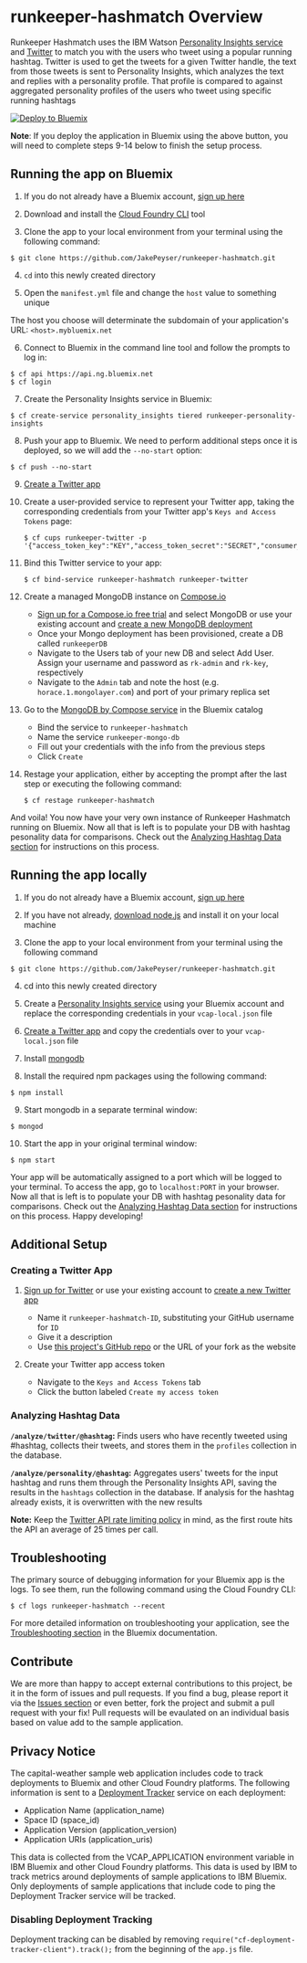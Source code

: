 # runkeeper-hashmatch Overview

Runkeeper Hashmatch uses the IBM Watson [Personality Insights service][pi_docs] and [Twitter][twitter_url] to match you with the users who tweet using a popular running hashtag. Twitter is used to get the tweets for a given Twitter handle, the text from those tweets is sent to Personality Insights, which analyzes the text and replies with a personality profile. That profile is compared to against aggregated personality profiles of the users who tweet using specific running hashtags
  
[![Deploy to Bluemix](https://bluemix.net/deploy/button.png)](https://bluemix.net/deploy)

**Note**: If you deploy the application in Bluemix using the above button, you will need to complete steps 9-14 below to finish the setup process.

## Running the app on Bluemix

1. If you do not already have a Bluemix account, [sign up here][bluemix_signup_url]

2. Download and install the [Cloud Foundry CLI][cloud_foundry_url] tool

3. Clone the app to your local environment from your terminal using the following command:

  ```
  $ git clone https://github.com/JakePeyser/runkeeper-hashmatch.git
  ```

4. `cd` into this newly created directory

5. Open the `manifest.yml` file and change the `host` value to something unique

  The host you choose will determinate the subdomain of your application's URL: `<host>.mybluemix.net`

6. Connect to Bluemix in the command line tool and follow the prompts to log in:

  ```
  $ cf api https://api.ng.bluemix.net
  $ cf login
  ```

7. Create the Personality Insights service in Bluemix:

  ```
  $ cf create-service personality_insights tiered runkeeper-personality-insights
  ```

8. Push your app to Bluemix. We need to perform additional steps once it is deployed, so we will add the `--no-start` option:

  ```
  $ cf push --no-start
  ```

9. [Create a Twitter app][github_create_twitter_app_url]

10. Create a user-provided service to represent your Twitter app, taking the corresponding credentials from your Twitter app's `Keys and Access Tokens` page:

	```
	$ cf cups runkeeper-twitter -p '{"access_token_key":"KEY","access_token_secret":"SECRET","consumer_key":"KEY","consumer_secret":"SECRET"}'
	```

11. Bind this Twitter service to your app:

	```
	$ cf bind-service runkeeper-hashmatch runkeeper-twitter
	```

12. Create a managed MongoDB instance on [Compose.io][compose_url]
	* [Sign up for a Compose.io free trial][compose_signup_url] and select MongoDB or use your existing account and [create a new MongoDB deployment][compose_new_mongo_url]
	* Once your Mongo deployment has been provisioned, create a DB called `runkeeperDB`
	* Navigate to the Users tab of your new DB and select Add User. Assign your username and password as `rk-admin` and `rk-key`, respectively
	* Navigate to the `Admin` tab and note the host (e.g. `horace.1.mongolayer.com`) and port of your primary replica set

13. Go to the [MongoDB by Compose service][mongo_service_url] in the Bluemix catalog
	* Bind the service to `runkeeper-hashmatch`
	* Name the service `runkeeper-mongo-db`
	* Fill out your credentials with the info from the previous steps
	* Click `Create`

14. Restage your application, either by accepting the prompt after the last step or executing the following command:

	```
	$ cf restage runkeeper-hashmatch
	```

And voila! You now have your very own instance of Runkeeper Hashmatch running on Bluemix. Now all that is left is to populate your DB with hashtag pesonality data for comparisons. Check out the [Analyzing Hashtag Data section][github_analyze_section_url] for instructions on this process.

## Running the app locally

1. If you do not already have a Bluemix account, [sign up here][bluemix_signup_url]

2. If you have not already, [download node.js][download_node_url] and install it on your local machine

3. Clone the app to your local environment from your terminal using the following command

  ```
  $ git clone https://github.com/JakePeyser/runkeeper-hashmatch.git
  ```

4. cd into this newly created directory

5. Create a [Personality Insights service][pi_service_url] using your Bluemix account and replace the corresponding credentials in your `vcap-local.json` file

6. [Create a Twitter app][github_create_twitter_app_url] and copy the credentials over to your `vcap-local.json` file

7. Install [mongodb][mongodb_url]

8. Install the required npm packages using the following command:

  ```
  $ npm install
  ```

9. Start mongodb in a separate terminal window:

  ```
  $ mongod
  ```

10. Start the app in your original terminal window:

  ```
  $ npm start
  ```

Your app will be automatically assigned to a port which will be logged to your terminal. To access the app, go to `localhost:PORT` in your browser. Now all that is left is to populate your DB with hashtag pesonality data for comparisons. Check out the [Analyzing Hashtag Data section][github_analyze_section_url] for instructions on this process. Happy developing!

## Additional Setup

### Creating a Twitter App

1. [Sign up for Twitter][twitter_signup_url] or use your existing account to [create a new Twitter app][twitter_app_url]
	* Name it `runkeeper-hashmatch-ID`, substituting your GitHub username for `ID`
	* Give it a description
	* Use [this project's GitHub repo][github_repo_url] or the URL of your fork as the website

2. Create your Twitter app access token
	* Navigate to the `Keys and Access Tokens` tab
	* Click the button labeled `Create my access token`

### Analyzing Hashtag Data

**`/analyze/twitter/@hashtag`:** Finds users who have recently tweeted using #hashtag, collects their tweets, and stores them in the `profiles` collection in the database.

**`/analyze/personality/@hashtag`:** Aggregates users' tweets for the input hashtag and runs them through the Personality Insights API, saving the results in the `hashtags` collection in the database. If analysis for the hashtag already exists, it is overwritten with the new results

**Note:** Keep the [Twitter API rate limiting policy][twitter_rate_limit_url] in mind, as the first route hits the API an average of 25 times per call.

## Troubleshooting

The primary source of debugging information for your Bluemix app is the logs. To see them, run the following command using the Cloud Foundry CLI:

  ```
  $ cf logs runkeeper-hashmatch --recent
  ```
For more detailed information on troubleshooting your application, see the [Troubleshooting section](https://www.ng.bluemix.net/docs/troubleshoot/tr.html) in the Bluemix documentation.

## Contribute
We are more than happy to accept external contributions to this project, be it in the form of issues and pull requests. If you find a bug, please report it via the [Issues section][issues_url] or even better, fork the project and submit a pull request with your fix! Pull requests will be evaulated on an individual basis based on value add to the sample application.

## Privacy Notice
The capital-weather sample web application includes code to track deployments to Bluemix and other Cloud Foundry platforms. The following information is sent to a [Deployment Tracker](https://github.com/cloudant-labs/deployment-tracker) service on each deployment:

* Application Name (application_name)
* Space ID (space_id)
* Application Version (application_version)
* Application URIs (application_uris)

This data is collected from the VCAP_APPLICATION environment variable in IBM Bluemix and other Cloud Foundry platforms. This data is used by IBM to track metrics around deployments of sample applications to IBM Bluemix. Only deployments of sample applications that include code to ping the Deployment Tracker service will be tracked.

### Disabling Deployment Tracking

Deployment tracking can be disabled by removing `require("cf-deployment-tracker-client").track();` from the beginning of the `app.js` file.

[github_repo_url]: https://github.com/JakePeyser/runkeeper-hashmatch
[github_create_twitter_app_url]: #user-content-creating-a-twitter-app
[github_analyze_section_url]: #user-content-analyzing-hashtag-data
[bluemix_signup_url]: https://ibm.biz/runkeeper-hashmatch-signup
[cloud_foundry_url]: https://github.com/cloudfoundry/cli
[download_node_url]: https://nodejs.org/download/
[mongodb_url]: http://docs.mongodb.org/manual/installation/
[twitter_url]: https://twitter.com/
[twitter_signup_url]: https://twitter.com/signup
[twitter_app_url]: https://apps.twitter.com/app/new
[twitter_rate_limit_url]: https://dev.twitter.com/rest/public/rate-limiting
[compose_url]: https://compose.io/
[compose_signup_url]: https://app.compose.io/signup/svelte
[compose_new_mongo_url]: https://app.compose.io/ibm-12/deployments/new
[mongo_service_url]: https://console.ng.bluemix.net/catalog/services/mongodb-by-compose/
[pi_service_url]: https://console.ng.bluemix.net/catalog/services/personality-insights/
[pi_docs]: http://www.ibm.com/smarterplanet/us/en/ibmwatson/developercloud/doc/personality-insights/
[issues_url]: https://github.com/JakePeyser/runkeeper-hashmatch/issues
